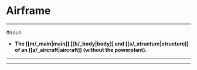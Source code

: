 # Airframe
---
#noun
- **The [[m/_main|main]] [[b/_body|body]] and [[s/_structure|structure]] of an [[a/_aircraft|aircraft]] (without the powerplant).**
---
---
